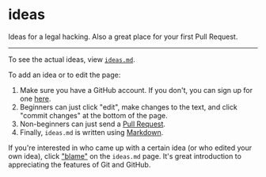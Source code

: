 # ideas

Ideas for a legal hacking. Also a great place for your first Pull Request.

<hr />

To see the actual ideas, view [`ideas.md`](https://github.com/dclegalhackers/ideas/blob/master/ideas.md).

To add an idea or to edit the page:

1. Make sure you have a GitHub account. If you don't, you can sign up for one [here](http://github.com).
2. Beginners can just click "edit", make changes to the text, and click "commit changes" at the bottom of the page.
3. Non-beginners can just send a [Pull Request](https://help.github.com/articles/using-pull-requests).
4. Finally, `ideas.md` is written using [Markdown](http://daringfireball.net/projects/markdown/syntax).

If you're interested in who came up with a certain idea (or who edited your own idea), click ["blame"](https://github.com/dclegalhackers/ideas/blame/master/ideas.md) on the `ideas.md` page. It's great introduction to appreciating the features of Git and GitHub.

